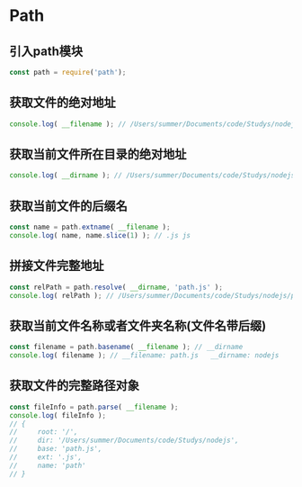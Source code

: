 # Path

## 引入path模块

```js
const path = require('path');
```

## 获取文件的绝对地址

```js
console.log( __filename ); // /Users/summer/Documents/code/Studys/nodejs/path.js
```

## 获取当前文件所在目录的绝对地址

```js
console.log( __dirname ); // /Users/summer/Documents/code/Studys/nodejs
```

## 获取当前文件的后缀名

```js
const name = path.extname( __filename );
console.log( name, name.slice(1) ); // .js js
```

## 拼接文件完整地址

```js
const relPath = path.resolve( __dirname, 'path.js' );
console.log( relPath ); // /Users/summer/Documents/code/Studys/nodejs/path.js
```

## 获取当前文件名称或者文件夹名称(文件名带后缀)

```js
const filename = path.basename( __filename ); // __dirname
console.log( filename ); // __filename: path.js   __dirname: nodejs
```

## 获取文件的完整路径对象

```js
const fileInfo = path.parse( __filename );
console.log( fileInfo );
// {
//     root: '/',
//     dir: '/Users/summer/Documents/code/Studys/nodejs',
//     base: 'path.js',
//     ext: '.js',
//     name: 'path'
// }
```


